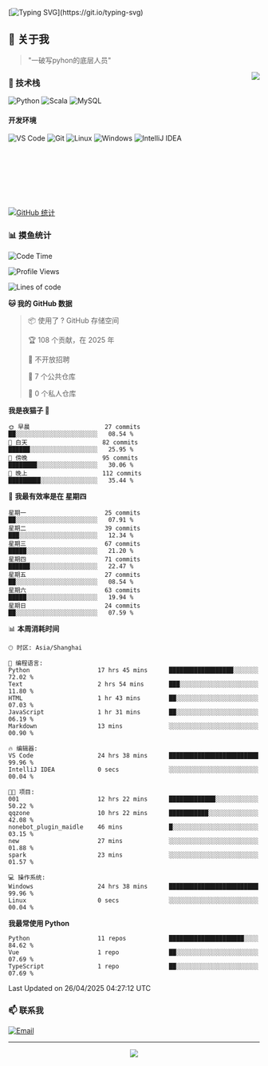 [![Typing SVG](https://readme-typing-svg.herokuapp.com?font=Fira+Code&pause=1000&color=36BCF7&random=false&width=435&lines=print(%22Hello%2C+World!%22);%23+Welcome+to+my+code+space+%F0%9F%90%8D)](https://git.io/typing-svg)

## 🌟 关于我

> "一破写pyhon的底层人员"

<img align="right" src="https://github-readme-stats.vercel.app/api/top-langs/?username=huanxin996&theme=tokyonight" />

### 🎯 技术栈

![Python](https://img.shields.io/badge/Python-Expert-3776AB?style=for-the-badge&logo=python&logoColor=white)
![Scala](https://img.shields.io/badge/Scala-Expert-DC322F?style=for-the-badge&logo=scala&logoColor=white)
![MySQL](https://img.shields.io/badge/MySQL-Expert-4479A1?style=for-the-badge&logo=mysql&logoColor=white)

#### 开发环境

![VS Code](https://img.shields.io/badge/VS_Code-007ACC?style=for-the-badge&logo=visual-studio-code&logoColor=white)
![Git](https://img.shields.io/badge/Git-F05032?style=for-the-badge&logo=git&logoColor=white)
![Linux](https://img.shields.io/badge/Linux-FCC624?style=for-the-badge&logo=linux&logoColor=black)
![Windows](https://img.shields.io/badge/Windows_11-0078D4?style=for-the-badge&logo=windows11&logoColor=white)
![IntelliJ IDEA](https://img.shields.io/badge/IntelliJ_IDEA-000000?style=for-the-badge&logo=intellij-idea&logoColor=white)

<br/><br/><br/><br/><br/><br/>

  
[![GitHub 统计](https://github-readme-stats.vercel.app/api?username=huanxin996&show_icons=true&theme=tokyonight)](https://github.com/huanxin996)

### 📊 摸鱼统计

<!--START_SECTION:waka-->
![Code Time](http://img.shields.io/badge/Code%20Time-99%20hrs%2018%20mins-blue)

![Profile Views](http://img.shields.io/badge/%E4%B8%AA%E4%BA%BA%E8%B5%84%E6%96%99%E8%A7%82%E7%9C%8B%E6%AC%A1%E6%95%B0-13-blue)

![Lines of code](https://img.shields.io/badge/%E4%BB%8E%E3%80%8CHello%20World%E3%80%8D%E8%B5%B7%E6%88%91%E5%B7%B2%E7%BB%8F%E5%86%99%E4%BA%86-2.5%20million%20%E8%A1%8C%E4%BB%A3%E7%A0%81-blue)

**🐱 我的 GitHub 数据** 

> 📦  使用了 ? GitHub 存储空间 
 > 
> 🏆 108 个贡献，在 2025 年
 > 
> 🚫 不开放招聘
 > 
> 📜 7 个公共仓库 
 > 
> 🔑 0 个私人仓库 
 > 
**我是夜猫子 🦉** 

```text
🌞 早晨                     27 commits          ██░░░░░░░░░░░░░░░░░░░░░░░   08.54 % 
🌆 白天                     82 commits          ██████░░░░░░░░░░░░░░░░░░░   25.95 % 
🌃 傍晚                     95 commits          ████████░░░░░░░░░░░░░░░░░   30.06 % 
🌙 晚上                     112 commits         █████████░░░░░░░░░░░░░░░░   35.44 % 
```
📅 **我最有效率是在 星期四** 

```text
星期一                      25 commits          ██░░░░░░░░░░░░░░░░░░░░░░░   07.91 % 
星期二                      39 commits          ███░░░░░░░░░░░░░░░░░░░░░░   12.34 % 
星期三                      67 commits          █████░░░░░░░░░░░░░░░░░░░░   21.20 % 
星期四                      71 commits          ██████░░░░░░░░░░░░░░░░░░░   22.47 % 
星期五                      27 commits          ██░░░░░░░░░░░░░░░░░░░░░░░   08.54 % 
星期六                      63 commits          █████░░░░░░░░░░░░░░░░░░░░   19.94 % 
星期日                      24 commits          ██░░░░░░░░░░░░░░░░░░░░░░░   07.59 % 
```


📊 **本周消耗时间** 

```text
🕑︎ 时区: Asia/Shanghai

💬 编程语言: 
Python                   17 hrs 45 mins      ██████████████████░░░░░░░   72.02 % 
Text                     2 hrs 54 mins       ███░░░░░░░░░░░░░░░░░░░░░░   11.80 % 
HTML                     1 hr 43 mins        ██░░░░░░░░░░░░░░░░░░░░░░░   07.03 % 
JavaScript               1 hr 31 mins        ██░░░░░░░░░░░░░░░░░░░░░░░   06.19 % 
Markdown                 13 mins             ░░░░░░░░░░░░░░░░░░░░░░░░░   00.90 % 

🔥 编辑器: 
VS Code                  24 hrs 38 mins      █████████████████████████   99.96 % 
IntelliJ IDEA            0 secs              ░░░░░░░░░░░░░░░░░░░░░░░░░   00.04 % 

🐱‍💻 项目: 
001                      12 hrs 22 mins      █████████████░░░░░░░░░░░░   50.22 % 
qqzone                   10 hrs 22 mins      ███████████░░░░░░░░░░░░░░   42.08 % 
nonebot_plugin_maidle    46 mins             █░░░░░░░░░░░░░░░░░░░░░░░░   03.15 % 
new                      27 mins             ░░░░░░░░░░░░░░░░░░░░░░░░░   01.88 % 
spark                    23 mins             ░░░░░░░░░░░░░░░░░░░░░░░░░   01.57 % 

💻 操作系统: 
Windows                  24 hrs 38 mins      █████████████████████████   99.96 % 
Linux                    0 secs              ░░░░░░░░░░░░░░░░░░░░░░░░░   00.04 % 
```

**我最常使用 Python** 

```text
Python                   11 repos            █████████████████████░░░░   84.62 % 
Vue                      1 repo              ██░░░░░░░░░░░░░░░░░░░░░░░   07.69 % 
TypeScript               1 repo              ██░░░░░░░░░░░░░░░░░░░░░░░   07.69 % 
```




 Last Updated on 26/04/2025 04:27:12 UTC
<!--END_SECTION:waka-->

### 📫 联系我

[![Email](https://img.shields.io/badge/Email-D14836?style=for-the-badge&logo=gmail&logoColor=white)](mailto:mc.xiaolang@Foxmail.com)

---

<p align="center">
  <img src="https://profile-counter.glitch.me/huanxin996/count.svg" />
</p>